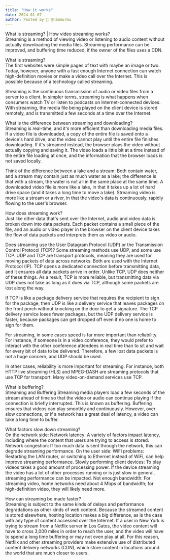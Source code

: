 ```yaml
--- 
title: "How it works"
date: 2024-01-07
author: Posted by 🙋 @rammurmu
---
```


What is streaming? | How video streaming works?<br>
Streaming is a method of viewing video or listening to audio content without actually downloading the media files. Streaming performance can be improved, and buffering time reduced, if the owner of the files uses a CDN.

What is streaming?<br>
The first websites were simple pages of text with maybe an image or two. Today, however, anyone with a fast enough Internet connection can watch high-definition movies or make a video call over the Internet. This is possible because of a technology called streaming.

Streaming is the continuous transmission of audio or video files from a server to a client. In simpler terms, streaming is what happens when consumers watch TV or listen to podcasts on Internet-connected devices. With streaming, the media file being played on the client device is stored remotely, and is transmitted a few seconds at a time over the Internet.

What is the difference between streaming and downloading?<br>
Streaming is real-time, and it's more efficient than downloading media files. If a video file is downloaded, a copy of the entire file is saved onto a device's hard drive, and the video cannot play until the entire file finishes downloading. If it's streamed instead, the browser plays the video without actually copying and saving it. The video loads a little bit at a time instead of the entire file loading at once, and the information that the browser loads is not saved locally.

Think of the difference between a lake and a stream: Both contain water, and a stream may contain just as much water as a lake; the difference is that with a stream, the water is not all in the same place at the same time. A downloaded video file is more like a lake, in that it takes up a lot of hard drive space (and it takes a long time to move a lake). Streaming video is more like a stream or a river, in that the video's data is continuously, rapidly flowing to the user's browser.

How does streaming work?<br>
Just like other data that's sent over the Internet, audio and video data is broken down into data packets. Each packet contains a small piece of the file, and an audio or video player in the browser on the client device takes the flow of data packets and interprets them as video or audio.

Does streaming use the User Datagram Protocol (UDP) or the Transmission Control Protocol (TCP)?
Some streaming methods use UDP, and some use TCP. UDP and TCP are transport protocols, meaning they are used for moving packets of data across networks. Both are used with the Internet Protocol (IP). TCP opens a dedicated connection before transmitting data, and it ensures all data packets arrive in order. Unlike TCP, UDP does neither of these things. As a result, TCP is more reliable, but transmitting data via UDP does not take as long as it does via TCP, although some packets are lost along the way.

If TCP is like a package delivery service that requires the recipient to sign for the package, then UDP is like a delivery service that leaves packages on the front porch without knocking on the door to get a signature. The TCP delivery service loses fewer packages, but the UDP delivery service is faster, because packages can get dropped off even if no one is home to sign for them.

For streaming, in some cases speed is far more important than reliability. For instance, if someone is in a video conference, they would prefer to interact with the other conference attendees in real time than to sit and wait for every bit of data to be delivered. Therefore, a few lost data packets is not a huge concern, and UDP should be used.

In other cases, reliability is more important for streaming. For instance, both HTTP live streaming (HLS) and MPEG-DASH are streaming protocols that use TCP for transport. Many video-on-demand services use TCP.

What is buffering?<br>
Streaming and Buffering
Streaming media players load a few seconds of the stream ahead of time so that the video or audio can continue playing if the connection is briefly interrupted. This is known as buffering. Buffering ensures that videos can play smoothly and continuously. However, over slow connections, or if a network has a great deal of latency, a video can take a long time to buffer.

What factors slow down streaming?<br>
On the network side:
Network latency: A variety of factors impact latency, including where the content that users are trying to access is stored.
Network congestion: If too much data is sent through the network, this can degrade streaming performance.
On the user side:
WiFi problems: Restarting the LAN router, or switching to Ethernet instead of WiFi, can help improve streaming performance.
Slowly performing client devices: To play videos takes a good amount of processing power. If the device streaming the video has a lot of other processes running or is just slow in general, streaming performance can be impacted.
Not enough bandwidth: For streaming video, home networks need about 4 Mbps of bandwidth; for high-definition video, they will likely need more.

How can streaming be made faster?<br>
Streaming is subject to the same kinds of delays and performance degradations as other kinds of web content. Because the streamed content is stored elsewhere, hosting location makes a big difference, as is the case with any type of content accessed over the Internet. If a user in New York is trying to stream from a Netflix server in Los Gatos, the video content will have to cross 3,000 miles in order to reach the user, and the video will have to spend a long time buffering or may not even play at all. For this reason, Netflix and other streaming providers make extensive use of distributed content delivery networks (CDN), which store content in locations around the world that are much closer to users.

